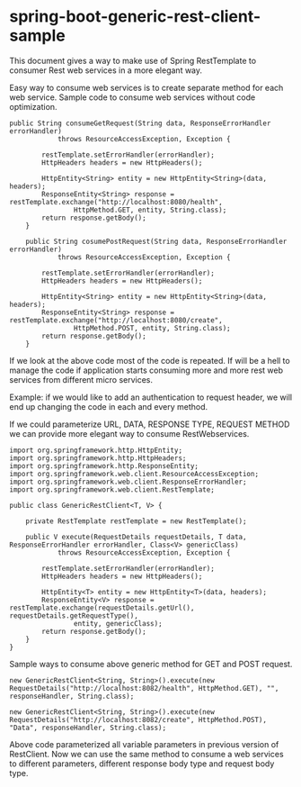 # spring-boot-generic-rest-client-sample

This document gives a way to make use of Spring RestTemplate to consumer Rest web services in a more elegant way. 

Easy way to consume web services is to create separate method for each web service. 
Sample code to consume web services without code optimization. 

```
public String consumeGetRequest(String data, ResponseErrorHandler errorHandler)
			throws ResourceAccessException, Exception {

		restTemplate.setErrorHandler(errorHandler);
		HttpHeaders headers = new HttpHeaders();

		HttpEntity<String> entity = new HttpEntity<String>(data, headers);
		ResponseEntity<String> response = restTemplate.exchange("http://localhost:8080/health",
				HttpMethod.GET, entity, String.class);
		return response.getBody();
	}
```
```
	public String cosumePostRequest(String data, ResponseErrorHandler errorHandler)
			throws ResourceAccessException, Exception {

		restTemplate.setErrorHandler(errorHandler);
		HttpHeaders headers = new HttpHeaders();

		HttpEntity<String> entity = new HttpEntity<String>(data, headers);
		ResponseEntity<String> response = restTemplate.exchange("http://localhost:8080/create",
				HttpMethod.POST, entity, String.class);
		return response.getBody();
	}
```
If we look at the above code most of the code is repeated. If will be a hell to manage the code if application starts consuming more and more rest web services from different micro services. 

Example: if we would like to add an authentication to request header, we will end up changing the code in each and every method. 

If we could parameterize URL, DATA, RESPONSE TYPE, REQUEST METHOD we can provide more elegant way to consume RestWebservices. 

```
import org.springframework.http.HttpEntity;
import org.springframework.http.HttpHeaders;
import org.springframework.http.ResponseEntity;
import org.springframework.web.client.ResourceAccessException;
import org.springframework.web.client.ResponseErrorHandler;
import org.springframework.web.client.RestTemplate;

public class GenericRestClient<T, V> {

	private RestTemplate restTemplate = new RestTemplate();

	public V execute(RequestDetails requestDetails, T data, ResponseErrorHandler errorHandler, Class<V> genericClass)
			throws ResourceAccessException, Exception {

		restTemplate.setErrorHandler(errorHandler);
		HttpHeaders headers = new HttpHeaders();

		HttpEntity<T> entity = new HttpEntity<T>(data, headers);
		ResponseEntity<V> response = restTemplate.exchange(requestDetails.getUrl(), requestDetails.getRequestType(),
				entity, genericClass);
		return response.getBody();
	}
}
```
Sample ways to consume above generic method for GET and POST request. 

```
new GenericRestClient<String, String>().execute(new RequestDetails("http://localhost:8082/health", HttpMethod.GET), "", responseHandler, String.class);
```
```
new GenericRestClient<String, String>().execute(new RequestDetails("http://localhost:8082/create", HttpMethod.POST), "Data", responseHandler, String.class);
```
Above code parameterized all variable parameters in previous version of RestClient. Now we can use the same method to consume a web services to different parameters, different response body type and request body type.






